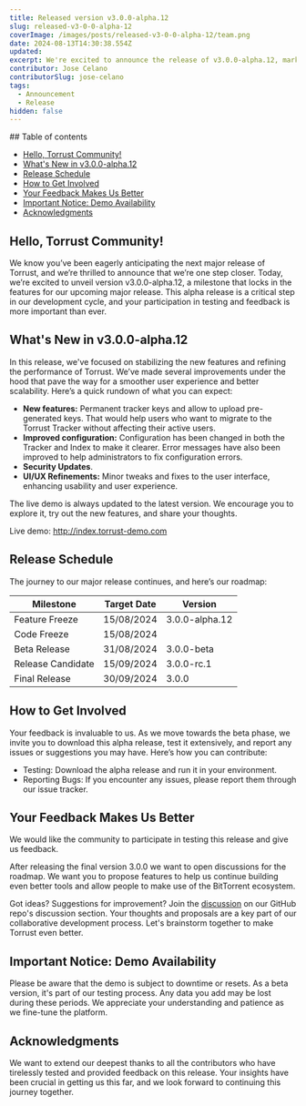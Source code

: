 ```yaml
---
title: Released version v3.0.0-alpha.12
slug: released-v3-0-0-alpha-12
coverImage: /images/posts/released-v3-0-0-alpha-12/team.png
date: 2024-08-13T14:30:38.554Z
updated:
excerpt: We're excited to announce the release of v3.0.0-alpha.12, marking a significant step towards our upcoming major release, v3.0.0. This release solidifies the features and prepares us for the beta phase.
contributor: Jose Celano
contributorSlug: jose-celano
tags:
  - Announcement
  - Release
hidden: false
---
```


<script>
  import Toc from 'svelte-toc';
  import Callout from "$lib/components/molecules/Callout.svelte";
  import CodeBlock from "$lib/components/molecules/CodeBlock.svelte";
  import Image from "$lib/components/atoms/Image.svelte";
  import PostBody from "$lib/components/molecules/PostBody.svelte";
  import PostContainer from "$lib/components/molecules/PostContainer.svelte";
  import PostTable from "$lib/components/molecules/PostTable.svelte";
</script>

<PostContainer>
<PostTable>
<Toc
  title=""
  --toc-active-color="rgba(255, 49, 0, 0.96)"
  --toc-li-hover-color="rgba(255, 49, 0, 0.96)"
  --toc-active-bg="transparent"
>
## Table of contents

- [Hello, Torrust Community!](#hello-torrust-community)
- [What's New in v3.0.0-alpha.12](#whats-new-in-v300-alpha12)
- [Release Schedule](#release-schedule)
- [How to Get Involved](#how-to-get-involved)
- [Your Feedback Makes Us Better](#your-feedback-makes-us-better)
- [Important Notice: Demo Availability](#important-notice-demo-availability)
- [Acknowledgments](#acknowledgments)

</Toc>
</PostTable>

<PostBody>

## **Hello, Torrust Community!**

We know you’ve been eagerly anticipating the next major release of Torrust, and we’re thrilled to announce that we’re one step closer. Today, we’re excited to unveil version v3.0.0-alpha.12, a milestone that locks in the features for our upcoming major release. This alpha release is a critical step in our development cycle, and your participation in testing and feedback is more important than ever.

## What's New in v3.0.0-alpha.12

In this release, we've focused on stabilizing the new features and refining the performance of Torrust. We’ve made several improvements under the hood that pave the way for a smoother user experience and better scalability. Here’s a quick rundown of what you can expect:

- **New features:** Permanent tracker keys and allow to upload pre-generated keys. That would help users who want to migrate to the Torrust Tracker without affecting their active users.
- **Improved configuration:** Configuration has been changed in both the Tracker and Index to make it clearer. Error messages have also been improved to help administrators to fix configuration errors.
- **Security Updates**.
- **UI/UX Refinements:** Minor tweaks and fixes to the user interface, enhancing usability and user experience.

The live demo is always updated to the latest version. We encourage you to explore it, try out the new features, and share your thoughts.

<Callout type="info">

Live demo: <http://index.torrust-demo.com>

</Callout>

## Release Schedule

The journey to our major release continues, and here’s our roadmap:

| Milestone         | Target Date | Version        |
| ----------------- | ----------- | -------------- |
| Feature Freeze    | 15/08/2024  | 3.0.0-alpha.12 |
| Code Freeze       | 15/08/2024  |                |
| Beta Release      | 31/08/2024  | 3.0.0-beta     |
| Release Candidate | 15/09/2024  | 3.0.0-rc.1     |
| Final Release     | 30/09/2024  | 3.0.0          |

## How to Get Involved

Your feedback is invaluable to us. As we move towards the beta phase, we invite you to download this alpha release, test it extensively, and report any issues or suggestions you may have. Here’s how you can contribute:

- Testing: Download the alpha release and run it in your environment.
- Reporting Bugs: If you encounter any issues, please report them through our issue tracker.

## Your Feedback Makes Us Better

We would like the community to participate in testing this release and give us feedback.

After releasing the final version 3.0.0 we want to open discussions for the roadmap. We want you to propose features to help us continue building even better tools and allow people to make use of the BitTorrent ecosystem.

Got ideas? Suggestions for improvement? Join the [discussion](https://github.com/torrust/torrust-index-gui/discussions) on our GitHub repo's discussion section. Your thoughts and proposals are a key part of our collaborative development process. Let's brainstorm together to make Torrust even better.

## Important Notice: Demo Availability

<Callout type="info">

Please be aware that the demo is subject to downtime or resets. As a beta version, it's part of our testing process. Any data you add may be lost during these periods. We appreciate your understanding and patience as we fine-tune the platform.

</Callout>

## Acknowledgments

We want to extend our deepest thanks to all the contributors who have tirelessly tested and provided feedback on this release. Your insights have been crucial in getting us this far, and we look forward to continuing this journey together.

</PostBody>
</PostContainer>
